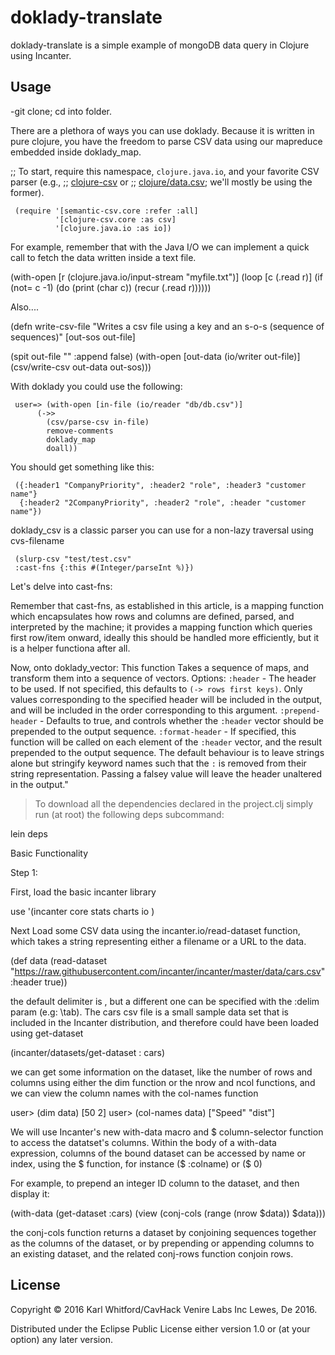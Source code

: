 # doklady-translate

doklady-translate is a simple example of mongoDB data query in Clojure using Incanter. 

## Usage

-git clone; cd into folder.

There are a plethora of ways you can use doklady. Because it is written in pure clojure, you have the freedom to parse CSV data using our mapreduce embedded inside doklady_map. 

;; To start, require this namespace, `clojure.java.io`, and your favorite CSV parser (e.g.,
;; [clojure-csv](https://github.com/davidsantiago/clojure-csv) or 
;; [clojure/data.csv](https://github.com/clojure/data.csv); we'll mostly be using the former).

     (require '[semantic-csv.core :refer :all]
              '[clojure-csv.core :as csv]
              '[clojure.java.io :as io])

For example, remember that with the Java I/O we can implement a quick call to fetch the data written inside a text file.

(with-open [r (clojure.java.io/input-stream "myfile.txt")] 
         (loop [c (.read r)] 
           (if (not= c -1)
             (do 
               (print (char c)) 
               (recur (.read r))))))

Also....

(defn write-csv-file
  "Writes a csv file using a key and an s-o-s (sequence of sequences)"
  [out-sos out-file]

  (spit out-file "" :append false)
  (with-open [out-data (io/writer out-file)]
      (csv/write-csv out-data out-sos)))

With doklady you could use the following:

     user=> (with-open [in-file (io/reader "db/db.csv")]
          (->>
            (csv/parse-csv in-file)
            remove-comments
            doklady_map
            doall))

You should get something like this:

     ({:header1 "CompanyPriority", :header2 "role", :header3 "customer name"}
      {:header2 "2CompanyPriority", :header2 "role", :header "customer name"})


doklady_csv is a classic parser you can use for a non-lazy traversal using cvs-filename

     (slurp-csv "test/test.csv"
     :cast-fns {:this #(Integer/parseInt %)})

Let's delve into cast-fns:

Remember that cast-fns, as established in this article, is a mapping function which encapsulates how rows and columns are defined, parsed, and interpreted by the machine; it provides a mapping function which queries first row/item onward, ideally this should be handled more efficiently, but it is a helper functiona after all.


Now, onto doklady_vector: This function Takes a sequence of maps, and transform them into a sequence of vectors. Options:
    `:header` - The header to be used. If not specified, this defaults to `(-> rows first keys)`. Only
    values corresponding to the specified header will be included in the output, and will be included in the
    order corresponding to this argument.
    `:prepend-header` - Defaults to true, and controls whether the `:header` vector should be prepended
    to the output sequence.
   `:format-header` - If specified, this function will be called on each element of the `:header` vector, and
    the result prepended to the output sequence. The default behaviour is to leave strings alone but stringify
    keyword names such that the `:` is removed from their string representation. Passing a falsey value will
    leave the header unaltered in the output."

>To download all the dependencies declared in the project.clj  simply run (at root) the following deps subcommand:

lein deps 

Basic Functionality

Step 1:

First, load the basic incanter library

use '(incanter core stats charts io )

Next Load some CSV data using the incanter.io/read-dataset function, which
takes a string representing either a filename or a URL to the data.

(def data 
    (read-dataset
        "https://raw.githubusercontent.com/incanter/incanter/master/data/cars.csv"
        :header true))

the default delimiter is \, but a different one can be specified with the :delim param (e.g: \tab).
The cars csv file is a small sample data set that is included in the Incanter distribution, and therefore
could have been loaded using get-dataset

(incanter/datasets/get-dataset : cars)

we can get some information on the dataset, like the number of rows and columns using either the dim function or the nrow and ncol
functions, and we can view the column names with the col-names function

user> (dim data)
[50 2]
user> (col-names data)
["Speed" "dist"]

We will use Incanter's new with-data macro and $ column-selector function to access the datatset's columns.
Within the body of a with-data expression, columns of the bound dataset can be accessed by name or index,
using the $ function, for instance ($ :colname) or ($ 0)

For example, to prepend an integer ID column to the dataset, and then display it:

(with-data (get-dataset :cars)
    (view (conj-cols (range (nrow $data)) $data)))

the conj-cols function returns a dataset by conjoining sequences together as the columns of the dataset, or by prepending or appending columns to an existing dataset, and the related conj-rows function conjoin rows.




## License

Copyright © 2016 Karl Whitford/CavHack Venire Labs Inc Lewes, De 2016.

Distributed under the Eclipse Public License either version 1.0 or (at
your option) any later version.
